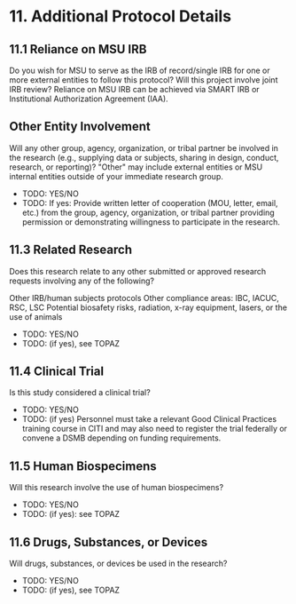 # 11. Additional Protocol Details

## 11.1 Reliance on MSU IRB
Do you wish for MSU to serve as the IRB of record/single IRB for one or more external entities to follow this protocol? Will this project involve joint IRB review?
Reliance on MSU IRB can be achieved via SMART IRB or Institutional Authorization Agreement (IAA).

## Other Entity Involvement
Will any other group, agency, organization, or tribal partner be involved in the research (e.g., supplying data or subjects, sharing in design, conduct, research, or reporting)? "Other" may include external entities or MSU internal entities outside of your immediate research group.

* TODO: YES/NO
* TODO: If yes: Provide written letter of cooperation (MOU, letter, email, etc.) from the group, agency, organization, or tribal partner providing permission or demonstrating willingness to participate in the research. 

## 11.3 Related Research
Does this research relate to any other submitted or approved research requests involving any of the following?

Other IRB/human subjects protocols
Other compliance areas: IBC, IACUC, RSC, LSC
Potential biosafety risks, radiation, x-ray equipment, lasers, or the use of animals

* TODO: YES/NO
* TODO: (if yes), see TOPAZ

## 11.4 Clinical Trial 
Is this study considered a clinical trial?

* TODO: YES/NO
* TODO: (if yes) Personnel must take a relevant Good Clinical Practices training course in CITI and may also need to register the trial federally or convene a DSMB depending on funding requirements.

## 11.5 Human Biospecimens
Will this research involve the use of human biospecimens?

* TODO: YES/NO
* TODO: (if yes): see TOPAZ

## 11.6 Drugs, Substances, or Devices
Will drugs, substances, or devices be used in the research?

* TODO: YES/NO
* TODO: (if yes), see TOPAZ
